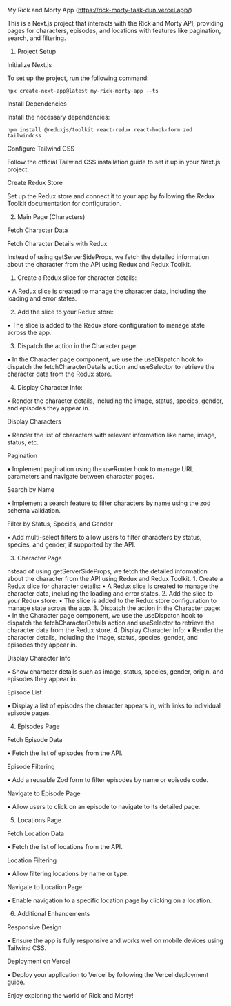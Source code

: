 My Rick and Morty App (https://rick-morty-task-dun.vercel.app/)

This is a Next.js project that interacts with the Rick and Morty API, providing pages for characters, episodes, and locations with features like pagination, search, and filtering.

1. Project Setup

Initialize Next.js

To set up the project, run the following command:

`npx create-next-app@latest my-rick-morty-app --ts`

Install Dependencies

Install the necessary dependencies:

`npm install @reduxjs/toolkit react-redux react-hook-form zod tailwindcss`

Configure Tailwind CSS

Follow the official Tailwind CSS installation guide to set it up in your Next.js project.

Create Redux Store

Set up the Redux store and connect it to your app by following the Redux Toolkit documentation for configuration.

2. Main Page (Characters)

Fetch Character Data

Fetch Character Details with Redux

Instead of using getServerSideProps, we fetch the detailed information about the character from the API using Redux and Redux Toolkit.

1.	Create a Redux slice for character details:
 
•	A Redux slice is created to manage the character data, including the loading and error states.
	
 2.	Add the slice to your Redux store:
	
 •	The slice is added to the Redux store configuration to manage state across the app.
	
 3.	Dispatch the action in the Character page:
	
 •	In the Character page component, we use the useDispatch hook to dispatch the fetchCharacterDetails action and useSelector to retrieve the character data from the Redux store.
	
 4.	Display Character Info:
	
 •	Render the character details, including the image, status, species, gender, and episodes they appear in.

Display Characters

•	Render the list of characters with relevant information like name, image, status, etc.

Pagination

•	Implement pagination using the useRouter hook to manage URL parameters and navigate between character pages.

Search by Name

•	Implement a search feature to filter characters by name using the zod schema validation.

Filter by Status, Species, and Gender

•	Add multi-select filters to allow users to filter characters by status, species, and gender, if supported by the API.

3. Character Page

nstead of using getServerSideProps, we fetch the detailed information about the character from the API using Redux and Redux Toolkit.
	1.	Create a Redux slice for character details:
	•	A Redux slice is created to manage the character data, including the loading and error states.
	2.	Add the slice to your Redux store:
	•	The slice is added to the Redux store configuration to manage state across the app.
	3.	Dispatch the action in the Character page:
	•	In the Character page component, we use the useDispatch hook to dispatch the fetchCharacterDetails action and useSelector to retrieve the character data from the Redux store.
	4.	Display Character Info:
	•	Render the character details, including the image, status, species, gender, and episodes they appear in.

Display Character Info

•	Show character details such as image, status, species, gender, origin, and episodes they appear in.

Episode List

•	Display a list of episodes the character appears in, with links to individual episode pages.

4. Episodes Page

Fetch Episode Data

•	Fetch the list of episodes from the API.

Episode Filtering

•	Add a reusable Zod form to filter episodes by name or episode code.

Navigate to Episode Page

•	Allow users to click on an episode to navigate to its detailed page.

5. Locations Page

Fetch Location Data

•	Fetch the list of locations from the API.

Location Filtering

•	Allow filtering locations by name or type.

Navigate to Location Page

•	Enable navigation to a specific location page by clicking on a location.

6. Additional Enhancements

Responsive Design

•	Ensure the app is fully responsive and works well on mobile devices using Tailwind CSS.

Deployment on Vercel

•	Deploy your application to Vercel by following the Vercel deployment guide.

Enjoy exploring the world of Rick and Morty!

